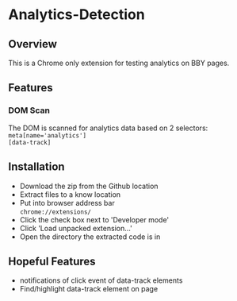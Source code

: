 # Analytics-Detection

## Overview
This is a Chrome only extension for testing analytics on BBY pages. 

## Features
### DOM Scan
The DOM is scanned for analytics data based on 2 selectors:   
`meta[name='analytics']`  
`[data-track]`

## Installation
* Download the zip from the Github location
* Extract files to a know location
* Put into browser address bar   
`chrome://extensions/`    
* Click the check box next to 'Developer mode'
* Click 'Load unpacked extension...'
* Open the directory the extracted code is in

## Hopeful Features
* notifications of click event of data-track elements
* Find/highlight data-track element on page
